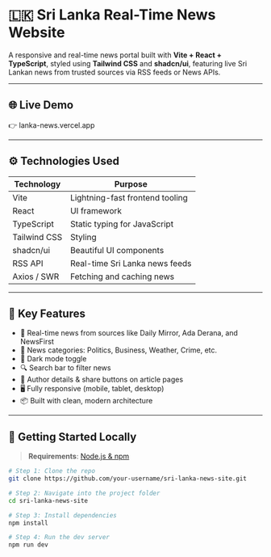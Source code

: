 # 🇱🇰 Sri Lanka Real-Time News Website

A responsive and real-time news portal built with **Vite + React + TypeScript**, styled using **Tailwind CSS** and **shadcn/ui**, featuring live Sri Lankan news from trusted sources via RSS feeds or News APIs.

---

## 🌐 Live Demo

👉 lanka-news.vercel.app


---

## ⚙️ Technologies Used

| Technology   | Purpose                         |
|--------------|----------------------------------|
| Vite         | Lightning-fast frontend tooling  |
| React        | UI framework                     |
| TypeScript   | Static typing for JavaScript     |
| Tailwind CSS | Styling                          |
| shadcn/ui    | Beautiful UI components          |
| RSS API      | Real-time Sri Lanka news feeds   |
| Axios / SWR  | Fetching and caching news        |

---

## 🧠 Key Features

- 🔴 Real-time news from sources like Daily Mirror, Ada Derana, and NewsFirst
- 📰 News categories: Politics, Business, Weather, Crime, etc.
- 🌙 Dark mode toggle
- 🔍 Search bar to filter news
- 🧑 Author details & share buttons on article pages
- 🖥️ Fully responsive (mobile, tablet, desktop)
- 📦 Built with clean, modern architecture

---

## 🚀 Getting Started Locally

> **Requirements**: [Node.js & npm](https://github.com/nvm-sh/nvm#installing-and-updating)

```bash
# Step 1: Clone the repo
git clone https://github.com/your-username/sri-lanka-news-site.git

# Step 2: Navigate into the project folder
cd sri-lanka-news-site

# Step 3: Install dependencies
npm install

# Step 4: Run the dev server
npm run dev
